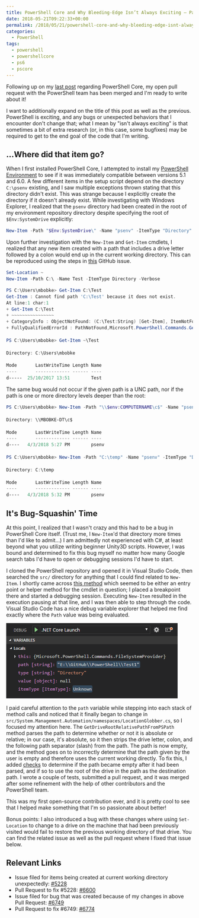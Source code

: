 ```yaml
---
title: PowerShell Core and Why Bleeding-Edge Isn’t Always Exciting – Part 2
date: 2018-05-21T09:22:33+00:00
permalink: /2018/05/21/powershell-core-and-why-bleeding-edge-isnt-always-exciting-part-2/
categories:
  - PowerShell
tags:
  - powershell
  - powershellcore
  - ps6
  - pscore
---
```

Following up on my [last post](https://mattbobke.com/2018/04/30/powershell-core-and-why-bleeding-edge-isnt-always-exciting-part-1/) regarding PowerShell Core, my open pull request with the PowerShell team has been merged and I'm ready to write about it!

I want to additionally expand on the title of this post as well as the previous. PowerShell is exciting, and any bugs or unexpected behaviors that I encounter don't change that; what I mean by "isn't always exciting" is that sometimes a bit of extra research (or, in this case, some bugfixes) may be required to get to the end goal of the code that I'm writing.

## ...Where did that item go?

When I first installed PowerShell Core, I attempted to install my [PowerShell Environment](https://github.com/mcbobke/Powershell-Environment) to see if it was immediately compatible between versions 5.1 and 6.0. A few different items in the setup script depend on the directory `C:\psenv` existing, and I saw multiple exceptions thrown stating that this directory didn't exist. This was strange because I explicitly create the directory if it doesn't already exist. While investigating with Windows Explorer, I realized that the `psenv` directory had been created in the root of my environment repository directory despite specifying the root of `$Env:SystemDrive` explicitly:

```powershell
New-Item -Path "$Env:SystemDrive\" -Name "psenv" -ItemType "Directory" -Force
```

Upon further investigation with the `New-Item` and `Get-Item` cmdlets, I realized that any new item created with a path that includes a drive letter followed by a colon would end up in the current working directory. This can be reproduced using the steps in [this](https://github.com/PowerShell/PowerShell/issues/5228#event-1630856720) GitHub issue.

```powershell
Set-Location ~  
New-Item -Path C:\ -Name Test -ItemType Directory -Verbose
```

```powershell
PS C:\Users\mbobke> Get-Item C:\Test  
Get-Item : Cannot find path 'C:\Test' because it does not exist.  
At line:1 char:1  
+ Get-Item C:\Test  
+ ~~~~~~~~~~~~~~~~  
+ CategoryInfo : ObjectNotFound: (C:\Test:String) [Get-Item], ItemNotFoundException  
+ FullyQualifiedErrorId : PathNotFound,Microsoft.PowerShell.Commands.GetItemCommand

PS C:\Users\mbobke> Get-Item ~\Test

Directory: C:\Users\mbobke

Mode       LastWriteTime Length Name
----       ------------- ------ ----
d-----  25/10/2017 13:51        Test
```

The same bug would not occur if the given path is a UNC path, nor if the path is one or more directory levels deeper than the root:

```powershell
PS C:\Users\mbobke> New-Item -Path "\\$env:COMPUTERNAME\c$" -Name "psenv" -ItemType "Directory"

Directory: \\MBOBKE-DT\c$

Mode       LastWriteTime Length Name
----       ------------- ------ ----
d----   4/3/2018 5:27 PM        psenv

PS C:\Users\mbobke> New-Item -Path "C:\temp" -Name "psenv" -ItemType "Directory"

Directory: C:\temp

Mode       LastWriteTime Length Name
----       ------------- ------ ----
d----   4/3/2018 5:32 PM        psenv
```

## It's Bug-Squashin' Time

At this point, I realized that I wasn't crazy and this had to be a bug in PowerShell Core itself. (Trust me, I `New-Item`'d that directory more times than I'd like to admit...) I am admittedly not experienced with C#, at least beyond what you utilize writing beginner Unity3D scripts. However, I was bound and determined to fix this bug myself no matter how many Google search tabs I'd have to open or debugging sessions I'd have to start.

I cloned the PowerShell repository and opened it in Visual Studio Code, then searched the `src/` directory for anything that I could find related to `New-Item`. I shortly came across [this method](https://github.com/PowerShell/PowerShell/blob/master/src/System.Management.Automation/namespaces/FileSystemProvider.cs#L2075) which seemed to be either an entry point or helper method for the cmdlet in question; I placed a breakpoint there and started a debugging session. Executing `New-Item` resulted in the execution pausing at that line, and I was then able to step through the code. Visual Studio Code has a nice debug variable explorer that helped me find exactly where the `Path` value was being evaluated.

![VS Code in action!](/images/Code_2018-05-21_00-09-47.png)

I paid careful attention to the `path` variable while stepping into each stack of method calls and noticed that it finally began to change in `src/System.Management.Automation/namespaces/LocationGlobber.cs`, so I focused my attention here. The `GetDriveRootRelativePathFromPSPath` method parses the path to determine whether or not it is absolute or relative; in our case, it's absolute, so it then strips the drive letter, colon, and the following path separator (slash) from the path. The path is now empty, and the method goes on to incorrectly determine that the path given by the user is empty and therefore uses the current working directly. To fix this, I added [checks](https://github.com/PowerShell/PowerShell/pull/6600/files) to determine if the path became empty after it had been parsed, and if so to use the root of the drive in the path as the destination path. I wrote a couple of tests, submitted a pull request, and it was merged after some refinement with the help of other contributors and the PowerShell team.

This was my first open-source contribution ever, and it is pretty cool to see that I helped make something that I'm so passionate about better!

Bonus points: I also introduced a bug with these changes where using `Set-Location` to change to a drive on the machine that had been previously visited would fail to restore the previous working directory of that drive. You can find the related issue as well as the pull request where I fixed that issue below.

## Relevant Links

+ Issue filed for items being created at current working directory unexpectedly: [#5228](https://github.com/PowerShell/PowerShell/issues/5228#event-1630856720)
+ Pull Request to fix #5228: [#6600](https://github.com/PowerShell/PowerShell/pull/6600)
+ Issue filed for bug that was created because of my changes in above Pull Request: [#6749](https://github.com/PowerShell/PowerShell/issues/6749#event-1630856719)
+ Pull Request to fix #6749: [#6774](https://github.com/PowerShell/PowerShell/pull/6774)